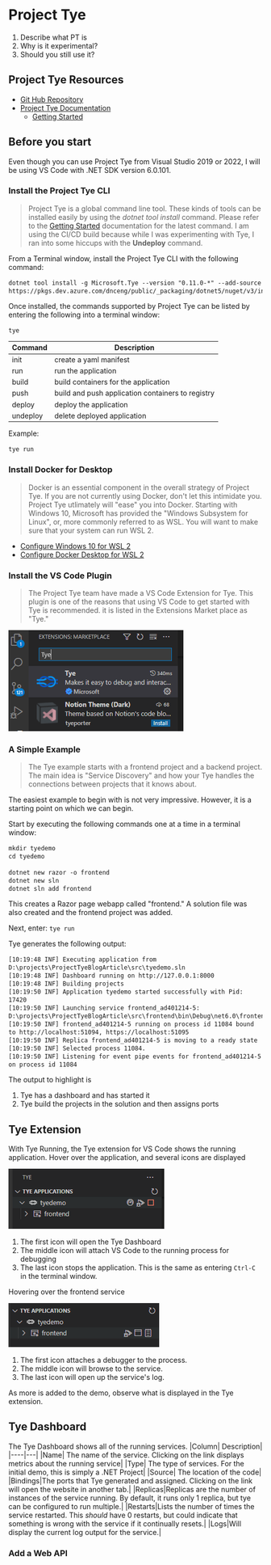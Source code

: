 # Project Tye
1. Describe what PT is
2. Why is it experimental?
3. Should you still use it?

## Project Tye Resources
- [Git Hub Repository](https://github.com/dotnet/tye)
- [Project Tye Documentation](https://github.com/dotnet/tye/blob/main/docs/README.md)
    - [Getting Started](https://github.com/dotnet/tye/blob/main/docs/getting_started.md)

## Before you start
Even though you can use Project Tye from Visual Studio 2019 or 2022, I will be using VS Code with .NET SDK version 6.0.101.

### Install the Project Tye CLI 
>Project Tye is a global command line tool. These kinds of tools can be installed easily by using the *dotnet tool install* command. Please refer to the [Getting Started](https://github.com/dotnet/tye/blob/main/docs/getting_started.md) documentation for the latest command. I am using the CI/CD build because while I was experimenting with Tye, I ran into some hiccups with the **Undeploy** command.

From a Terminal window, install the Project Tye CLI with the following command:

```
dotnet tool install -g Microsoft.Tye --version "0.11.0-*" --add-source https://pkgs.dev.azure.com/dnceng/public/_packaging/dotnet5/nuget/v3/index.json
```
Once installed, the commands supported by Project Tye can be listed by entering the following into a terminal window: 

```
tye
```

|Command  | Description|
|--------| --------|
|init <path>    |    create a yaml manifest|
|run <path>     |    run the application|
|build <path>  |     build containers for the application |
|push <path>    |    build and push application containers to registry|
|deploy <path> |     deploy the application|
|undeploy <path>  |  delete deployed application|

Example:
```
tye run
```
### Install Docker for Desktop
> Docker is an essential component in the overall strategy of Project Tye. If you are not currently using Docker, don't let this intimidate you. Project Tye utlimately will "ease" you into Docker. Starting with Windows 10, Microsoft has provided the "Windows Subsystem for Linux", or, more commonly referred to as WSL. You will want to make sure that your system can run WSL 2.
- [Configure Windows 10 for WSL 2](https://docs.microsoft.com/en-us/windows/wsl/install#upgrade-version-from-wsl-1-to-wsl-2)
- [Configure Docker Desktop for WSL 2](https://docs.docker.com/desktop/windows/wsl/)

### Install the VS Code Plugin
> The Project Tye team have made a VS Code Extension for Tye. This plugin is one of the reasons that using VS Code to get started with Tye is recommended. it is listed in the Extensions Market place as "Tye."

![Tye Extension](./img/vs_code_extension_1.png)

### A Simple Example
> The Tye example starts with a frontend project and a backend project. The main idea is "Service Discovery" and how your Tye handles the connections between projects that it knows about.

The easiest example to begin with is not very impressive. However, it is a starting point on which we can begin.

Start by executing the following commands one at a time in a terminal window:

```
mkdir tyedemo
cd tyedemo

dotnet new razor -o frontend
dotnet new sln
dotnet sln add frontend
```
This creates a Razor page webapp called "frontend." A solution file was also created and the frontend project was added. 

Next, enter: `tye run`

Tye generates the following output:

```
[10:19:48 INF] Executing application from D:\projects\ProjectTyeBlogArticle\src\tyedemo.sln
[10:19:48 INF] Dashboard running on http://127.0.0.1:8000
[10:19:48 INF] Building projects
[10:19:50 INF] Application tyedemo started successfully with Pid: 17420
[10:19:50 INF] Launching service frontend_ad401214-5: D:\projects\ProjectTyeBlogArticle\src\frontend\bin\Debug\net6.0\frontend.exe
[10:19:50 INF] frontend_ad401214-5 running on process id 11084 bound to http://localhost:51094, https://localhost:51095
[10:19:50 INF] Replica frontend_ad401214-5 is moving to a ready state
[10:19:50 INF] Selected process 11084.
[10:19:50 INF] Listening for event pipe events for frontend_ad401214-5 on process id 11084
```
The output to highlight is

1. Tye has a dashboard and has started it
2. Tye build the projects in the solution and then assigns ports

## Tye Extension
With Tye Running, the Tye extension for VS Code shows the running application. Hover over the application, and several icons are displayed

![Tye Extension](./img/tyedemo_plugin_features_1.png)

1. The first icon will open the Tye Dashboard
2. The middle icon will attach VS Code to the running process for debugging
3. The last icon stops the application. This is the same as entering `Ctrl-C` in the terminal window.

Hovering over the frontend service

![Tye Extension](./img/tyedemo_plugin_features_2.png)

1. The first icon attaches a debugger to the process.
2. The middle icon will browse to the service.
3. The last icon will open up the service's log.

As more is added to the demo, observe what is displayed in the Tye extension.

## Tye Dashboard
The Tye Dashboard shows all of the running services. 
|Column| Description|
|----|---|
|Name| The name of the service. Clicking on the link displays metrics about the running service|
|Type| The type of services. For the initial demo, this is simply a .NET Project|
|Source| The location of the code|
|Bindings|The ports that Tye generated and assigned. Clicking on the link will open the website in another tab.|
|Replicas|Replicas are the number of instances of the service running. By default, it runs only 1 replica, but tye can be configured to run multiple.|
|Restarts|Lists the number of times the service restarted. This *should* have 0 restarts, but could indicate that something is wrong with the service if it continually resets.|
|Logs|Will display the current log output for the service.|

### Add a Web API


